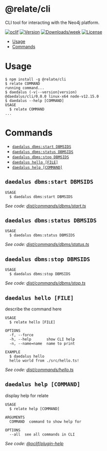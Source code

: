 # @relate/cli

CLI tool for interacting with the Neo4j platform.

[![oclif](https://img.shields.io/badge/cli-oclif-brightgreen.svg)](https://oclif.io)
[![Version](https://img.shields.io/npm/v/cli.svg)](https://npmjs.org/package/cli)
[![Downloads/week](https://img.shields.io/npm/dw/cli.svg)](https://npmjs.org/package/cli)
[![License](https://img.shields.io/npm/l/cli.svg)](https://github.com/neo-technology/daedalus/blob/master/package.json)

<!-- toc -->

-   [Usage](#usage)
-   [Commands](#commands)
    <!-- tocstop -->

# Usage

<!-- usage -->

```sh-session
$ npm install -g @relate/cli
$ relate COMMAND
running command...
$ daedalus (-v|--version|version)
@daedalus/cli/0.0.0 linux-x64 node-v12.15.0
$ daedalus --help [COMMAND]
USAGE
  $ relate COMMAND
...
```

<!-- usagestop -->

# Commands

<!-- commands -->
* [`daedalus dbms:start DBMSIDS`](#daedalus-dbmsstart-dbmsids)
* [`daedalus dbms:status DBMSIDS`](#daedalus-dbmsstatus-dbmsids)
* [`daedalus dbms:stop DBMSIDS`](#daedalus-dbmsstop-dbmsids)
* [`daedalus hello [FILE]`](#daedalus-hello-file)
* [`daedalus help [COMMAND]`](#daedalus-help-command)

## `daedalus dbms:start DBMSIDS`

```
USAGE
  $ daedalus dbms:start DBMSIDS
```

_See code: [dist/commands/dbms/start.ts](https://github.com/neo-technology/daedalus/blob/v0.0.0/dist/commands/dbms/start.ts)_

## `daedalus dbms:status DBMSIDS`

```
USAGE
  $ daedalus dbms:status DBMSIDS
```

_See code: [dist/commands/dbms/status.ts](https://github.com/neo-technology/daedalus/blob/v0.0.0/dist/commands/dbms/status.ts)_

## `daedalus dbms:stop DBMSIDS`

```
USAGE
  $ daedalus dbms:stop DBMSIDS
```

_See code: [dist/commands/dbms/stop.ts](https://github.com/neo-technology/daedalus/blob/v0.0.0/dist/commands/dbms/stop.ts)_

## `daedalus hello [FILE]`

describe the command here

```
USAGE
  $ relate hello [FILE]

OPTIONS
  -f, --force
  -h, --help       show CLI help
  -n, --name=name  name to print

EXAMPLE
  $ daedalus hello
  hello world from ./src/hello.ts!
```

_See code: [dist/commands/hello.ts](https://github.com/neo-technology/daedalus/blob/v0.0.0/dist/commands/hello.ts)_

## `daedalus help [COMMAND]`

display help for relate

```
USAGE
  $ relate help [COMMAND]

ARGUMENTS
  COMMAND  command to show help for

OPTIONS
  --all  see all commands in CLI
```

_See code: [@oclif/plugin-help](https://github.com/oclif/plugin-help/blob/v2.2.3/src/commands/help.ts)_

<!-- commandsstop -->
